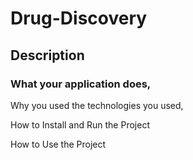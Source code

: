 # Drug-Discovery
## Description 

### What your application does,

Why you used the technologies you used,

How to Install and Run the Project

How to Use the Project
